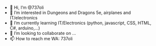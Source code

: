 - 👋 Hi, I’m @737oli
- 👀 I’m interested in Dungeons and Dragons 5e, airplanes and IT/electronics
- 🌱 I’m currently learning IT/Electronics (python, javascript, CSS, HTML, C#, arduino,...)
- 💞️ I’m looking to collaborate on ...
- 📫 How to reach me WA: 737oli

<!---
737oli/737oli is a ✨ special ✨ repository because its `README.md` (this file) appears on your GitHub profile.
You can click the Preview link to take a look at your changes.
--->
